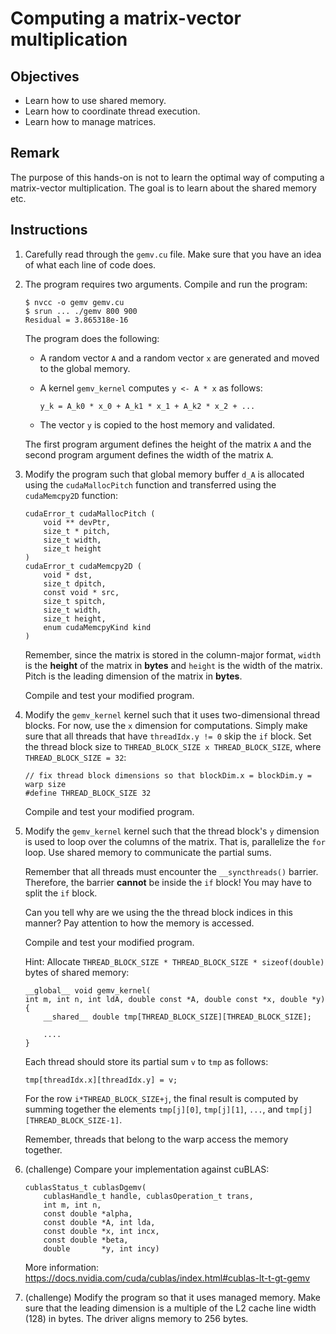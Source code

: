 # Computing a matrix-vector multiplication

## Objectives

 - Learn how to use shared memory.
 - Learn how to coordinate thread execution.
 - Learn how to manage matrices.

## Remark

The purpose of this hands-on is not to learn the optimal way of computing a
matrix-vector multiplication. The goal is to learn about the shared memory etc.

## Instructions

 1. Carefully read through the `gemv.cu` file. Make sure that you have an idea
    of what each line of code does.

 2. The program requires two arguments. Compile and run the program:
 
    ```
    $ nvcc -o gemv gemv.cu
    $ srun ... ./gemv 800 900
    Residual = 3.865318e-16
    ```
    
    The program does the following:
     
     - A random vector `A` and a random vector `x` are generated and moved to
       the global memory.
       
     - A kernel `gemv_kernel` computes `y <- A * x` as follows:
     
       ```
       y_k = A_k0 * x_0 + A_k1 * x_1 + A_k2 * x_2 + ...
       ```
       
     - The vector `y` is copied to the host memory and validated.
     
    The first program argument defines the height of the matrix `A` and the
    second program argument defines the width of the matrix `A`.
    
 3. Modify the program such that global memory buffer `d_A` is allocated using
    the `cudaMallocPitch` function and transferred using the `cudaMemcpy2D`
    function:
    
    ```
    cudaError_t cudaMallocPitch (
        void ** devPtr,
        size_t * pitch,
        size_t width,
        size_t height	 
    )
    cudaError_t cudaMemcpy2D (
        void * dst,
        size_t dpitch,
        const void * src,
        size_t spitch,
        size_t width,
        size_t height,
        enum cudaMemcpyKind kind	 
    )	
    ```
    
    Remember, since the matrix is stored in the column-major format, `width` is
    the **height** of the matrix in **bytes** and `height` is the width of the
    matrix. Pitch is the leading dimension of the matrix in **bytes**.
    
    Compile and test your modified program.

 4. Modify the `gemv_kernel` kernel such that it uses two-dimensional thread
    blocks. For now, use the `x` dimension for computations. Simply make sure
    that all threads that have `threadIdx.y != 0` skip the `if` block. Set the
    thread block size to `THREAD_BLOCK_SIZE x THREAD_BLOCK_SIZE`, where 
    `THREAD_BLOCK_SIZE = 32`:

    ```
    // fix thread block dimensions so that blockDim.x = blockDim.y = warp size
    #define THREAD_BLOCK_SIZE 32
    ```
    
    Compile and test your modified program.

 5. Modify the `gemv_kernel` kernel such that the thread block's `y` dimension
    is used to loop over the columns of the matrix. That is, parallelize the
    `for` loop. Use shared memory to communicate the partial sums.
    
    Remember that all threads must encounter the `__syncthreads()` barrier.
    Therefore, the barrier **cannot** be inside the `if` block! You may have
    to split the `if` block.

    Can you tell why are we using the the thread block indices in this manner?
    Pay attention to how the memory is accessed.
    
    Compile and test your modified program.

    Hint: Allocate `THREAD_BLOCK_SIZE * THREAD_BLOCK_SIZE * sizeof(double)` 
    bytes of shared memory:
 
    ```
    __global__ void gemv_kernel(
    int m, int n, int ldA, double const *A, double const *x, double *y)
    {
        __shared__ double tmp[THREAD_BLOCK_SIZE][THREAD_BLOCK_SIZE];
        
        ....
    }
    ```
    
    Each thread should store its partial sum `v` to `tmp` as follows:
    
    ```
    tmp[threadIdx.x][threadIdx.y] = v;
    ```
    
    For the row `i*THREAD_BLOCK_SIZE+j`, the final result is computed by
    summing together the elements `tmp[j][0]`, `tmp[j][1]`, `...`, 
    and `tmp[j][THREAD_BLOCK_SIZE-1]`.

    Remember, threads that belong to the warp access the memory together.

 6. (challenge) Compare your implementation against cuBLAS:
 
    ```
    cublasStatus_t cublasDgemv(
        cublasHandle_t handle, cublasOperation_t trans,
        int m, int n,
        const double *alpha,
        const double *A, int lda,
        const double *x, int incx,
        const double *beta,
        double       *y, int incy)
    ```
    
    More information: https://docs.nvidia.com/cuda/cublas/index.html#cublas-lt-t-gt-gemv

 7. (challenge) Modify the program so that it uses managed memory. Make sure
    that the leading dimension is a multiple of the L2 cache line width (128) in
    bytes. The driver aligns memory to 256 bytes.
